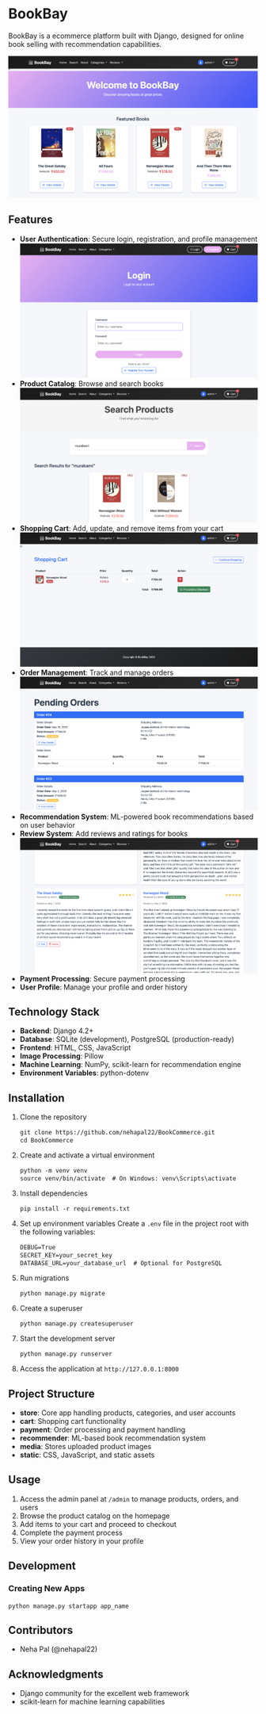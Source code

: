 # BookBay

BookBay is a ecommerce platform built with Django, designed for online book selling with recommendation capabilities.

![BookBay Homepage](screenshots/home.png)

## Features

- **User Authentication**: Secure login, registration, and profile management
  ![Login Page](screenshots/login.png)
- **Product Catalog**: Browse and search books
  ![Search Results](screenshots/search.png)
- **Shopping Cart**: Add, update, and remove items from your cart
  ![Shopping Cart](screenshots/cart.png)
- **Order Management**: Track and manage orders
  ![Order History](screenshots/orders.png)
- **Recommendation System**: ML-powered book recommendations based on user behavior
- **Review System**: Add reviews and ratings for books
  ![Book Reviews](screenshots/reviews.png)
- **Payment Processing**: Secure payment processing
- **User Profile**: Manage your profile and order history 

## Technology Stack

- **Backend**: Django 4.2+
- **Database**: SQLite (development), PostgreSQL (production-ready)
- **Frontend**: HTML, CSS, JavaScript
- **Image Processing**: Pillow
- **Machine Learning**: NumPy, scikit-learn for recommendation engine
- **Environment Variables**: python-dotenv

## Installation

1. Clone the repository
   ```
   git clone https://github.com/nehapal22/BookCommerce.git
   cd BookCommerce
   ```

2. Create and activate a virtual environment
   ```
   python -m venv venv
   source venv/bin/activate  # On Windows: venv\Scripts\activate
   ```

3. Install dependencies
   ```
   pip install -r requirements.txt
   ```

4. Set up environment variables
   Create a `.env` file in the project root with the following variables:
   ```
   DEBUG=True
   SECRET_KEY=your_secret_key
   DATABASE_URL=your_database_url  # Optional for PostgreSQL
   ```

5. Run migrations
   ```
   python manage.py migrate
   ```

6. Create a superuser
   ```
   python manage.py createsuperuser
   ```

7. Start the development server
   ```
   python manage.py runserver
   ```

8. Access the application at `http://127.0.0.1:8000`

## Project Structure

- **store**: Core app handling products, categories, and user accounts
- **cart**: Shopping cart functionality
- **payment**: Order processing and payment handling
- **recommender**: ML-based book recommendation system
- **media**: Stores uploaded product images
- **static**: CSS, JavaScript, and static assets

## Usage

1. Access the admin panel at `/admin` to manage products, orders, and users
2. Browse the product catalog on the homepage
3. Add items to your cart and proceed to checkout
4. Complete the payment process
5. View your order history in your profile

## Development

### Creating New Apps
```
python manage.py startapp app_name
```

## Contributors

- Neha Pal (@nehapal22)

## Acknowledgments

- Django community for the excellent web framework
- scikit-learn for machine learning capabilities
